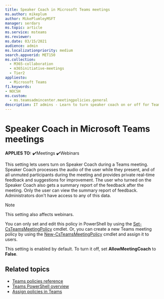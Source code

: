 ```yaml
---
title: Speaker Coach in Microsoft Teams meetings
ms.author: mikeplum
author: MikePlumleyMSFT
manager: serdars
ms.topic: article
ms.service: msteams
ms.reviewer: 
ms.date: 03/15/2021
audience: admin
ms.localizationpriority: medium
search.appverid: MET150
ms.collection: 
  - M365-collaboration
  - m365initiative-meetings
  - Tier2
appliesto: 
  - Microsoft Teams
f1.keywords:
- NOCSH
ms.custom: 
  - ms.teamsadmincenter.meetingpolicies.general
description: IT admins - Learn to turn speaker coach on or off for Teams meetings
---
```


# Speaker Coach in Microsoft Teams meetings

**APPLIES TO:** ✔️Meetings ✔️Webinars

This setting lets users turn on Speaker Coach during a Teams meeting. Speaker Coach processes the audio of the user while they present, and of all unmuted participants during the meeting and provides private real-time feedback and suggestions for improvement. The user who turned on the Speaker Coach also gets a summary report of the feedback after the meeting. Only the user can view the summary report of feedback. Administrators don't have access to any of this data.

> [!NOTE]
> This setting also affects webinars.

You can only set and edit this policy in PowerShell by using the [Set-CsTeamsMeetingPolicy](/powershell/module/skype/set-csteamsmeetingpolicy) cmdlet. Or, you can create a new Teams meeting policy by using the [New-CsTeamsMeetingPolicy](/powershell/module/skype/new-csteamsmeetingpolicy) cmdlet and assign it to users.

This setting is enabled by default. To turn it off, set **AllowMeetingCoach** to **False**.

## Related topics

- [Teams policies reference](settings-policies-reference.md#meetings)
- [Teams PowerShell overview](teams-powershell-overview.md)
- [Assign policies in Teams](policy-assignment-overview.md)
